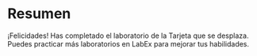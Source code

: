 # Resumen

¡Felicidades! Has completado el laboratorio de la Tarjeta que se desplaza. Puedes practicar más laboratorios en LabEx para mejorar tus habilidades.
